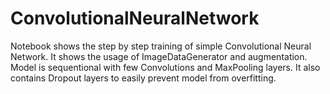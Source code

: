 # ConvolutionalNeuralNetwork
Notebook shows the step by step training of simple Convolutional Neural Network. It shows the usage of ImageDataGenerator and augmentation. Model is sequentional with few Convolutions and MaxPooling layers. It also contains Dropout layers to easily prevent model from overfitting.
